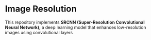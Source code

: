# Image Resolution
This repository implements **SRCNN (Super-Resolution Convolutional Neural Network)**, a deep learning model that enhances low-resolution images using convolutional layers
